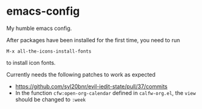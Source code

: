 # emacs-config
My humble emacs config.

After packages have been installed for the first time, you need to run
```
M-x all-the-icons-install-fonts
```
to install icon fonts.
   

Currently needs the following patches to work as expected
- https://github.com/syl20bnr/evil-iedit-state/pull/37/commits
- In the function `cfw:open-org-calendar` defined in `calfw-org.el`, the `view` should be changed to `:week`
